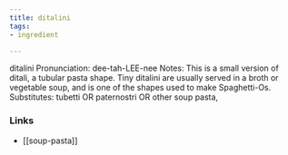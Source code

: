 ```yaml
---
title: ditalini
tags:
- ingredient

---
```

ditalini Pronunciation: dee-tah-LEE-nee Notes: This is a small version of ditali, a tubular pasta shape. Tiny ditalini are usually served in a broth or vegetable soup, and is one of the shapes used to make Spaghetti-Os. Substitutes: tubetti OR paternostri OR other soup pasta,

### Links

* [[soup-pasta]]
